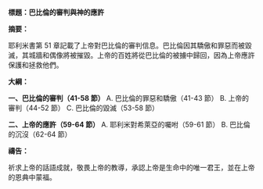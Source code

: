 **標題：巴比倫的審判與神的應許**

**摘要：**

耶利米書第 51 章記載了上帝對巴比倫的審判信息。巴比倫因其驕傲和罪惡而被毀滅，其城牆和偶像將被摧毀。上帝的百姓將從巴比倫的被擄中歸回，因為上帝應許保護和拯救他們。

**大綱：**

**一、巴比倫的審判（41-58 節）**
    A. 巴比倫的罪惡和驕傲（41-43 節）
    B. 上帝的審判（44-52 節）
    C. 巴比倫的毀滅（53-58 節）

**二、上帝的應許（59-64 節）**
    A. 耶利米對希萊亞的囑咐（59-61 節）
    B. 巴比倫的沉沒（62-64 節）

**禱告：**

祈求上帝的話語成就，敬畏上帝的教導，承認上帝是生命中的唯一君王，並在上帝的恩典中蒙福。